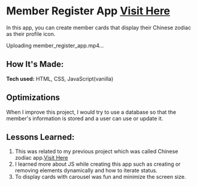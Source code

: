 # Member Register App <a target="_blank" href="https://mai-ogiso.github.io/Chinese_Zodiac_App/">Visit Here</a>
  
In this app, you can create member cards that display their Chinese zodiac as their profile icon.

Uploading member_register_app.mp4…

## How It's Made:

**Tech used:** HTML, CSS, JavaScript(vanilla)

## Optimizations

When I improve this project, I would try to use a database so that the member's information is stored and a user can use or update it.

## Lessons Learned:

1. This was related to my previous project which was called Chinese zodiac app.<a target="_blank" href="https://github.com/mai-ogiso/Chinese_Zodiac_App/">Visit Here</a>
2. I learned more about JS while creating this app such as creating or removing elements dynamically and how to iterate status.
3. To display cards with carousel was fun and minimize the screen size.
